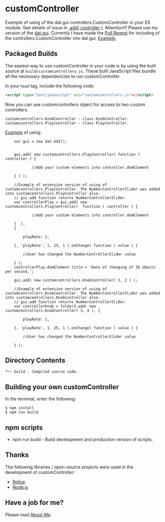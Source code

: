 # customController
Example of using of the dat.gui controllers.CustomController in your ES module.
See details of issue in [.add( controller )](https://github.com/dataarts/dat.gui/issues/4).
Attention!!! Please use my version of the [dat.gui](https://github.com/anhr/dat.gui). Currently I have made the [Pull Reqest](https://github.com/dataarts/dat.gui/pull/232) for including of the controllers.CustomController into dat.gui. 
[Example](https://raw.githack.com/anhr/three.js/dev/examples/webgl_custom_controller.html).

## Packaged Builds
The easiest way to use customController in your code is by using the built source at `build/customcontrollers.js`. These built JavaScript files bundle all the necessary dependencies to run customController.

In your `head` tag, include the following code:
```html
<script type="text/javascript" src="customcontrollers.js"></script>
```

Now you can use customcontrollers object for access to two custom controllers:

```
customcontrollers.KnobController - class KnobController.
customcontrollers.PlayController - class PlayController.
```

[Example](https://raw.githack.com/anhr/three.js/dev/examples/webgl_custom_controller.html) of using:

```
	var gui = new dat.GUI();


	gui.add( new customcontrollers.PlayController( function ( controller ) {

			//Add your custom elements into controller.domElement

	} ) );

	//Example of extension version of using of customcontrollers.PlayController. The NumberControllerSlider was added into customcontrollers.PlayController also.
	// gui.add function returns NumberControllerSlider.
	var controllerPlay = gui.add( new customcontrollers.PlayController(  function ( controller ) {

			//Add your custom elements into controller.domElement

	}  ),
	{

		playRate: 1,

	}, 'playRate', 1, 25, 1 ).onChange( function ( value ) {

		//User has changed the NumberControllerSlider value

	} );
	controllerPlay.domElement.title = 'Rate of changing of 3D obects per second.';

	gui.add( new customcontrollers.KnobController( 1, 2 ) );

	//Example of extension version of using of customcontrollers.KnobController. The NumberControllerSlider was added into customcontrollers.KnobController also.
	// gui.add function returns NumberControllerSlider.
	var controllerKnob = folder3.add( new customcontrollers.KnobController( 3, 4 ), {

		playRate: 1,

	}, 'playRate', 1, 25, 1 ).onChange( function ( value ) {

		//User has changed the NumberControllerSlider value

	} );

```


## Directory Contents

```
└── build - Compiled source code.
```

## Building your own customController

In the terminal, enter the following:

```
$ npm install
$ npm run build
```

## npm scripts

- npm run build - Build development and production version of scripts.

## Thanks
The following libraries / open-source projects were used in the development of customController:
 * [Rollup](https://rollupjs.org)
 * [Node.js](http://nodejs.org/)

 ## Have a job for me?
Please read [About Me](https://anhr.github.io/AboutMe/).
